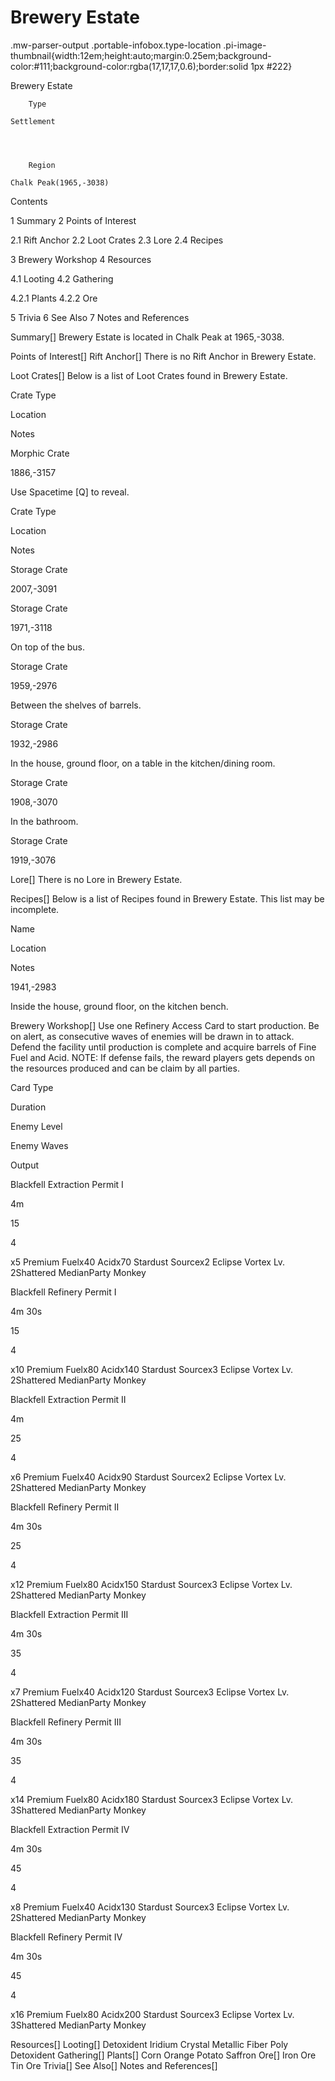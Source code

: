 # Brewery Estate

.mw-parser-output .portable-infobox.type-location .pi-image-thumbnail{width:12em;height:auto;margin:0.25em;background-color:#111;background-color:rgba(17,17,17,0.6);border:solid 1px #222}

Brewery Estate

	

	
		Type
	
	Settlement



	
		Region
	
	Chalk Peak(1965,-3038)




Contents

1 Summary
2 Points of Interest

2.1 Rift Anchor
2.2 Loot Crates
2.3 Lore
2.4 Recipes


3 Brewery Workshop
4 Resources

4.1 Looting
4.2 Gathering

4.2.1 Plants
4.2.2 Ore




5 Trivia
6 See Also
7 Notes and References



Summary[]
Brewery Estate is located in Chalk Peak at 1965,-3038.

Points of Interest[]
Rift Anchor[]
There is no Rift Anchor in Brewery Estate.

Loot Crates[]
Below is a list of Loot Crates found in Brewery Estate.



Crate Type

Location

Notes


Morphic Crate

1886,-3157

Use Spacetime [Q] to reveal.






Crate Type

Location

Notes


Storage Crate

2007,-3091




Storage Crate

1971,-3118

On top of the bus.


Storage Crate

1959,-2976

Between the shelves of barrels.


Storage Crate

1932,-2986

In the house, ground floor, on a table in the kitchen/dining room.


Storage Crate

1908,-3070

In the bathroom.


Storage Crate

1919,-3076




Lore[]
There is no Lore in Brewery Estate.

Recipes[]
Below is a list of Recipes found in Brewery Estate. This list may be incomplete.



Name

Location

Notes




1941,-2983

Inside the house, ground floor, on the kitchen bench.


Brewery Workshop[]
Use one Refinery Access Card to start production. Be on alert, as consecutive waves of enemies will be drawn in to attack. Defend the facility until production is complete and acquire barrels of Fine Fuel and Acid.
NOTE: If defense fails, the reward players gets depends on the resources produced and can be claim by all parties.



Card Type

Duration

Enemy Level

Enemy Waves

Output


Blackfell Extraction Permit I

4m

15

4

x5 Premium Fuelx40 Acidx70 Stardust Sourcex2 Eclipse Vortex Lv. 2Shattered MedianParty Monkey


Blackfell Refinery Permit I

4m 30s

15

4

x10 Premium Fuelx80 Acidx140 Stardust Sourcex3 Eclipse Vortex Lv. 2Shattered MedianParty Monkey


Blackfell Extraction Permit II

4m

25

4

x6 Premium Fuelx40 Acidx90 Stardust Sourcex2 Eclipse Vortex Lv. 2Shattered MedianParty Monkey


Blackfell Refinery Permit II

4m 30s

25

4

x12 Premium Fuelx80 Acidx150 Stardust Sourcex3 Eclipse Vortex Lv. 2Shattered MedianParty Monkey


Blackfell Extraction Permit III

4m 30s

35

4

x7 Premium Fuelx40 Acidx120 Stardust Sourcex3 Eclipse Vortex Lv. 2Shattered MedianParty Monkey


Blackfell Refinery Permit III

4m 30s

35

4

x14 Premium Fuelx80 Acidx180 Stardust Sourcex3 Eclipse Vortex Lv. 3Shattered MedianParty Monkey


Blackfell Extraction Permit IV

4m 30s

45

4

x8 Premium Fuelx40 Acidx130 Stardust Sourcex3 Eclipse Vortex Lv. 2Shattered MedianParty Monkey


Blackfell Refinery Permit IV

4m 30s

45

4

x16 Premium Fuelx80 Acidx200 Stardust Sourcex3 Eclipse Vortex Lv. 3Shattered MedianParty Monkey

Resources[]
Looting[]
Detoxident
Iridium Crystal
Metallic Fiber
Poly Detoxident
Gathering[]
Plants[]
Corn
Orange
Potato
Saffron
Ore[]
Iron Ore
Tin Ore
Trivia[]
See Also[]
Notes and References[]
